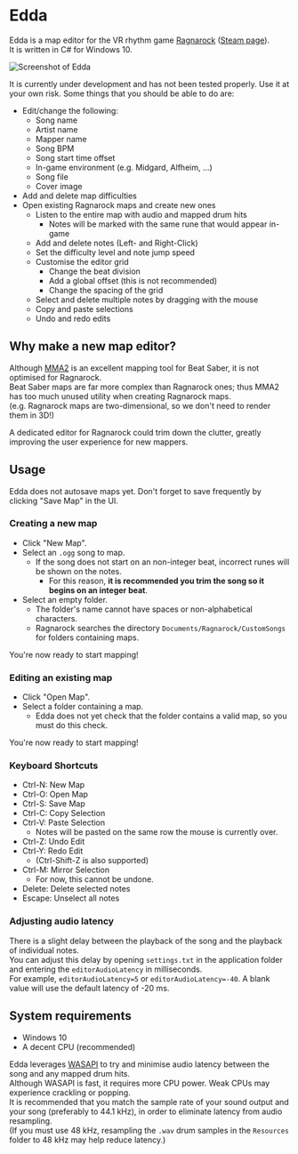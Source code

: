 # Edda

Edda is a map editor for the VR rhythm game [Ragnarock](https://www.ragnarock-vr.com/home) ([Steam page](https://store.steampowered.com/app/1345820/Ragnarock/)).  
It is written in C# for Windows 10.

![Screenshot of Edda](https://i.imgur.com/8efrXnC.png)

It is currently under development and has not been tested properly. Use it at your own risk.
Some things that you should be able to do are:
- Edit/change the following:
  - Song name
  - Artist name
  - Mapper name
  - Song BPM
  - Song start time offset
  - In-game environment (e.g. Midgard, Alfheim, ...)
  - Song file
  - Cover image
- Add and delete map difficulties
- Open existing Ragnarock maps and create new ones
  - Listen to the entire map with audio and mapped drum hits
     - Notes will be marked with the same rune that would appear in-game
  - Add and delete notes (Left- and Right-Click)
  - Set the difficulty level and note jump speed
  - Customise the editor grid
    - Change the beat division
    - Add a global offset (this is not recommended)
    - Change the spacing of the grid
  - Select and delete multiple notes by dragging with the mouse
  - Copy and paste selections
  - Undo and redo edits

## Why make a new map editor?

Although [MMA2](https://github.com/Shadnix-was-taken/MediocreMapper) is an excellent mapping tool for Beat Saber, it is not optimised for Ragnarock.  
Beat Saber maps are far more complex than Ragnarock ones; thus MMA2 has too much unused utility when creating Ragnarock maps.  
(e.g. Ragnarock maps are two-dimensional, so we don't need to render them in 3D!)

A dedicated editor for Ragnarock could trim down the clutter, greatly improving the user experience for new mappers.

## Usage

Edda does not autosave maps yet. Don't forget to save frequently by clicking "Save Map" in the UI.

### Creating a new map
- Click "New Map".
- Select an `.ogg` song to map.
   - If the song does not start on an non-integer beat, incorrect runes will be shown on the notes.
     - For this reason, **it is recommended you trim the song so it begins on an integer beat**.
- Select an empty folder.
  - The folder's name cannot have spaces or non-alphabetical characters.
  - Ragnarock searches the directory `Documents/Ragnarock/CustomSongs` for folders containing maps.

You're now ready to start mapping!

### Editing an existing map
- Click "Open Map".
- Select a folder containing a map.
  - Edda does not yet check that the folder contains a valid map, so you must do this check.

You're now ready to start mapping!

### Keyboard Shortcuts
- Ctrl-N: New Map
- Ctrl-O: Open Map
- Ctrl-S: Save Map
- Ctrl-C: Copy Selection
- Ctrl-V: Paste Selection
  - Notes will be pasted on the same row the mouse is currently over.
- Ctrl-Z: Undo Edit
- Ctrl-Y: Redo Edit
  - (Ctrl-Shift-Z is also supported)
- Ctrl-M: Mirror Selection
  - For now, this cannot be undone.
- Delete: Delete selected notes
- Escape: Unselect all notes

### Adjusting audio latency
There is a slight delay between the playback of the song and the playback of individual notes.  
You can adjust this delay by opening `settings.txt` in the application folder and entering the `editorAudioLatency` in milliseconds.  
For example, `editorAudioLatency=5` or `editorAudioLatency=-40`. A blank value will use the default latency of -20 ms.

## System requirements
- Windows 10
- A decent CPU (recommended)

Edda leverages [WASAPI](https://docs.microsoft.com/en-us/windows/win32/coreaudio/wasapi) to try and minimise audio latency between the song and any mapped drum hits.  
Although WASAPI is fast, it requires more CPU power. Weak CPUs may experience crackling or popping.  
It is recommended that you match the sample rate of your sound output and your song (preferably to 44.1 kHz), in order to eliminate latency from audio resampling.  
(If you must use 48 kHz, resampling the `.wav` drum samples in the `Resources` folder to 48 kHz may help reduce latency.)  
